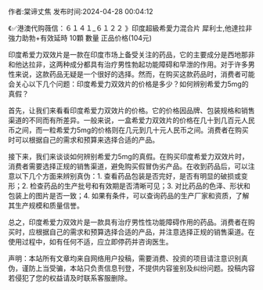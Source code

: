 <p>作者:棠谛丈焦 发布时间:2024-04-28 00:04:12</p>
<p>《✅港澳代购薇信：６１４１_６１２２ 》印度超級希愛力混合片 犀利士,他達拉非 強力助勃+有效延時 10顆 數量 正品价格(104元) </p>
									<p></p><p>印度希爱力双效片是一款在印度市场上备受关注的药品，它的主要成分是西地那非和他达拉非，这两种成分都具有治疗男性勃起功能障碍和早泄的作用。对于许多男性来说，这款药品无疑是一个很好的选择。然而，在购买这款药品时，消费者可能会关心以下几个问题：印度希爱力双效片的价格是多少？如何辨别希爱力5mg的真假？</p><p>首先，让我们来看看印度希爱力双效片的价格。它的价格因品牌、包装规格和销售渠道的不同而有所差异。一般来说，一盒希爱力双效片的价格在几十到几百元人民币之间，而一粒希爱力5mg的价格则在几元到几十元人民币之间。消费者在购买时可以根据自己的需求和预算来选择合适的产品。</p><p></p><p>接下来，我们来谈谈如何辨别希爱力5mg的真假。在购买印度希爱力双效片时，消费者需要选择正规的销售渠道，避免购买假冒伪劣产品。在收到药品后，可以注意以下几个方面来辨别真伪：1. 查看药品包装是否完好，是否有明显的破损或变形；2. 检查药品的生产批号和有效期是否清晰可见；3. 对比药品的色泽、形状和包装上的图片是否一致；4. 如果有条件，可以查询药品的生产厂家和资质，了解其生产规模和质量信誉。</p><p>总之，印度希爱力双效片是一款具有治疗男性性功能障碍作用的药品。消费者在购买时，应根据自己的需求和预算选择合适的产品，并注意选择正规的销售渠道。在使用过程中，如有任何不适，应立即停药并咨询医生。</p><p></p><p></p><p></p>				声明：本站所有文章均来自网络用户投稿，需要消费、投资的项目请注意识别真伪，谨防上当受骗，本站只负责信息刊登，不提供内容鉴别及纠纷问题。投稿内容若侵犯了您的权益请及时联系客服删除。				
